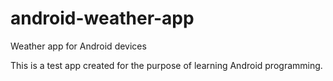 # android-weather-app
Weather app for Android devices

This is a test app created for the purpose of learning Android programming.
